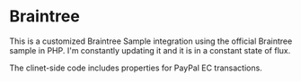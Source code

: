 # Braintree

This is a customized Braintree Sample integration using the official Braintree sample in PHP. I'm constantly updating it and it is in a constant state of flux.

The clinet-side code includes properties for PayPal EC transactions.
